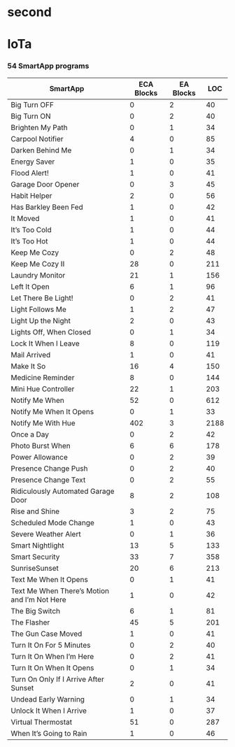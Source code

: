 # second
# IoTa

### 54 SmartApp programs

| SmartApp                                      | ECA Blocks | EA Blocks | LOC  |
|-----------------------------------------------|------------|-----------|------|
| Big Turn OFF                                  | 0          | 2         | 40   |
| Big Turn ON                                   | 0          | 2         | 40   |
| Brighten My Path                              | 0          | 1         | 34   |
| Carpool Notifier                              | 4          | 0         | 85   |
| Darken Behind Me                              | 0          | 1         | 34   |
| Energy Saver                                  | 1          | 0         | 35   |
| Flood Alert!                                  | 1          | 0         | 41   |
| Garage Door Opener                            | 0          | 3         | 45   |
| Habit Helper                                  | 2          | 0         | 56   |
| Has Barkley Been Fed                          | 1          | 0         | 42   |
| It Moved                                      | 1          | 0         | 41   |
| It’s Too Cold                                 | 1          | 0         | 44   |
| It’s Too Hot                                  | 1          | 0         | 44   |
| Keep Me Cozy                                  | 0          | 2         | 48   |
| Keep Me Cozy II                               | 28         | 0         | 211  |
| Laundry Monitor                               | 21         | 1         | 156  |
| Left It Open                                  | 6          | 1         | 96   |
| Let There Be Light!                           | 0          | 2         | 41   |
| Light Follows Me                              | 1          | 2         | 47   |
| Light Up the Night                            | 2          | 0         | 43   |
| Lights Off, When Closed                       | 0          | 1         | 34   |
| Lock It When I Leave                          | 8          | 0         | 119  |
| Mail Arrived                                  | 1          | 0         | 41   |
| Make It So                                    | 16         | 4         | 150  |
| Medicine Reminder                             | 8          | 0         | 144  |
| Mini Hue Controller                           | 22         | 1         | 203  |
| Notify Me When                                | 52         | 0         | 612  |
| Notify Me When It Opens                       | 0          | 1         | 33   |
| Notify Me With Hue                            | 402        | 3         | 2188 |
| Once a Day                                    | 0          | 2         | 42   |
| Photo Burst When                              | 6          | 6         | 178  |
| Power Allowance                               | 0          | 2         | 39   |
| Presence Change Push                          | 0          | 2         | 40   |
| Presence Change Text                          | 0          | 2         | 55   |
| Ridiculously Automated Garage Door            | 8          | 2         | 108  |
| Rise and Shine                                | 3          | 2         | 75   |
| Scheduled Mode Change                         | 1          | 0         | 43   |
| Severe Weather Alert                          | 0          | 1         | 36   |
| Smart Nightlight                              | 13         | 5         | 133  |
| Smart Security                                | 33         | 7         | 358  |
| SunriseSunset                                 | 20         | 6         | 213  |
| Text Me When It Opens                         | 0          | 1         | 41   |
| Text Me When There’s Motion and I’m Not Here  | 1          | 0         | 42   |
| The Big Switch                                | 6          | 1         | 81   |
| The Flasher                                   | 45         | 5         | 201  |
| The Gun Case Moved                            | 1          | 0         | 41   |
| Turn It On For 5 Minutes                      | 0          | 2         | 40   |
| Turn It On When I’m Here                      | 0          | 2         | 41   |
| Turn It On When It Opens                      | 0          | 1         | 34   |
| Turn On Only If I Arrive After Sunset         | 2          | 0         | 41   |
| Undead Early Warning                          | 0          | 1         | 34   |
| Unlock It When I Arrive                       | 1          | 0         | 37   |
| Virtual Thermostat                            | 51         | 0         | 287  |
| When It’s Going to Rain                       | 1          | 0         | 46   |
